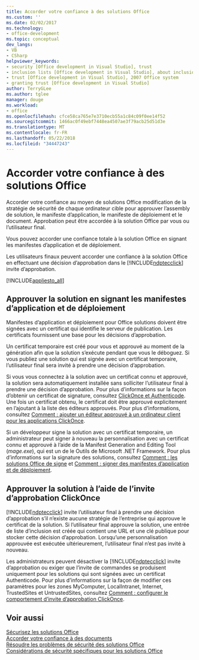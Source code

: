 ```yaml
---
title: Accorder votre confiance à des solutions Office
ms.custom: ''
ms.date: 02/02/2017
ms.technology:
- office-development
ms.topic: conceptual
dev_langs:
- VB
- CSharp
helpviewer_keywords:
- security [Office development in Visual Studio], trust
- inclusion lists [Office development in Visual Studio], about inclusion lists
- trust [Office development in Visual Studio], 2007 Office system
- granting trust [Office development in Visual Studio]
author: TerryGLee
ms.author: tglee
manager: douge
ms.workload:
- office
ms.openlocfilehash: cfce58ca765e7e3710ecb55a1c84c09f0ee14f52
ms.sourcegitcommit: 1466ac0f49ebf7448ea4507ae3f79acb25d51d3e
ms.translationtype: MT
ms.contentlocale: fr-FR
ms.lasthandoff: 05/22/2018
ms.locfileid: "34447243"
---
```

# <a name="grant-trust-to-office-solutions"></a>Accorder votre confiance à des solutions Office
  Accorder votre confiance au moyen de solutions Office modification de la stratégie de sécurité de chaque ordinateur cible pour approuver l’assembly de solution, le manifeste d’application, le manifeste de déploiement et le document. Approbation peut être accordée à la solution Office par vous ou l’utilisateur final.  
  
 Vous pouvez accorder une confiance totale à la solution Office en signant les manifestes d’application et de déploiement.  
  
 Les utilisateurs finaux peuvent accorder une confiance à la solution Office en effectuant une décision d’approbation dans le [!INCLUDE[ndptecclick](../vsto/includes/ndptecclick-md.md)] invite d’approbation.  
  
 [!INCLUDE[appliesto_all](../vsto/includes/appliesto-all-md.md)]  
  
##  <a name="Signing"></a> Approuver la solution en signant les manifestes d’application et de déploiement  
 Manifestes d’application et déploiement pour Office solutions doivent être signées avec un certificat qui identifie le serveur de publication. Les certificats fournissent une base pour les décisions d’approbation.  
  
 Un certificat temporaire est créé pour vous et approuvé au moment de la génération afin que la solution s’exécute pendant que vous le déboguez. Si vous publiez une solution qui est signée avec un certificat temporaire, l’utilisateur final sera invité à prendre une décision d’approbation.  
  
 Si vous vous connectez à la solution avec un certificat connu et approuvé, la solution sera automatiquement installée sans solliciter l’utilisateur final à prendre une décision d’approbation. Pour plus d’informations sur la façon d’obtenir un certificat de signature, consultez [ClickOnce et Authenticode](/visualstudio/deployment/clickonce-and-authenticode). Une fois un certificat obtenu, le certificat doit être approuvé explicitement en l’ajoutant à la liste des éditeurs approuvés. Pour plus d’informations, consultez [Comment : ajouter un éditeur approuvé à un ordinateur client pour les applications ClickOnce](/visualstudio/deployment/how-to-add-a-trusted-publisher-to-a-client-computer-for-clickonce-applications).  
  
 Si un développeur signe la solution avec un certificat temporaire, un administrateur peut signer à nouveau la personnalisation avec un certificat connu et approuvé à l’aide de la Manifest Generation and Editing Tool (*mage.exe*), qui est un de le Outils de Microsoft .NET Framework. Pour plus d’informations sur la signature des solutions, consultez [Comment : les solutions Office de signe](../vsto/how-to-sign-office-solutions.md) et [Comment : signer des manifestes d’application et de déploiement](/visualstudio/ide/how-to-sign-application-and-deployment-manifests).  
  
##  <a name="TrustPrompt"></a>Approuver la solution à l’aide de l’invite d’approbation ClickOnce  
 [!INCLUDE[ndptecclick](../vsto/includes/ndptecclick-md.md)] invite l’utilisateur final à prendre une décision d’approbation s’il n’existe aucune stratégie de l’entreprise qui approuve le certificat de la solution. Si l’utilisateur final approuve la solution, une entrée de liste d’inclusion est créée qui contient une URL et une clé publique pour stocker cette décision d’approbation. Lorsqu’une personnalisation approuvée est exécutée ultérieurement, l’utilisateur final n’est pas invité à nouveau.  
  
 Les administrateurs peuvent désactiver la [!INCLUDE[ndptecclick](../vsto/includes/ndptecclick-md.md)] invite d’approbation ou exiger que l’invite de commandes se produisent uniquement pour les solutions qui sont signées avec un certificat Authenticode. Pour plus d’informations sur la façon de modifier ces paramètres pour les zones MyComputer, LocalIntranet, Internet, TrustedSites et UntrustedSites, consultez [Comment : configurer le comportement d’invite d’approbation ClickOnce](/visualstudio/deployment/how-to-configure-the-clickonce-trust-prompt-behavior).  
  
## <a name="see-also"></a>Voir aussi  
 [Sécurisez les solutions Office](../vsto/securing-office-solutions.md)   
 [Accorder votre confiance à des documents](../vsto/granting-trust-to-documents.md)   
 [Résoudre les problèmes de sécurité des solutions Office](../vsto/troubleshooting-office-solution-security.md)   
 [Considérations de sécurité spécifiques pour les solutions Office](../vsto/specific-security-considerations-for-office-solutions.md)  
  
  
